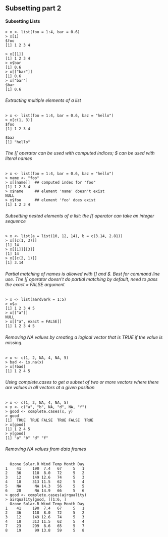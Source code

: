 ## Subsetting part 2

#### Subsetting Lists
	> x <- list(foo = 1:4, bar = 0.6)
	> x[1]
	$foo
	[1] 1 2 3 4

	> x[[1]]
	[1] 1 2 3 4
	> x$bar
	[1] 0.6
	> x[["bar"]]
	[1] 0.6
	> x["bar"]
	$bar
	[1] 0.6
	
###### Extracting multiple elements of a list
	> x <- list(foo = 1:4, bar = 0.6, baz = "hello")
	> x[c(1, 3)]
	$foo
	[1] 1 2 3 4

	$baz
	[1] "hello"
	
###### The \[\[ operator can be used with computed indices; $ can be used with literal names
	> x <- list(foo = 1:4, bar = 0.6, baz = "hello")
	> name <- "foo"
	> x[[name]]  ## computed index for "foo"
	[1] 1 2 3 4
	> x$name     ## element 'name' doesn't exist
	NULL
	> x$foo      ## element 'foo' does exist
	[1] 1 2 3 4
	
###### Subsetting nested elements of a list: the \[\[ operator can take an integer sequence
	> x <- list(a = list(10, 12, 14), b = c(3.14, 2.81))
	> x[[c(1, 3)]]
	[1] 14
	> x[[1]][[3]]
	[1] 14
	> x[[c(2, 1)]]
	[1] 3.14
	
###### Partial matching of names is allowed with \[\] and $. Best for command line use. The \[\[ operator doesn't do partial matching by default, need to pass the exact = FALSE argument
	> x <- list(aardvark = 1:5)
	> x$a
	[1] 1 2 3 4 5
	> x[["a"]]
	NULL
	> x[["a", exact = FALSE]]
	[1] 1 2 3 4 5
	
###### Removing NA values by creating a logical vector that is TRUE if the value is missing. 
	> x <- c(1, 2, NA, 4, NA, 5)
	> bad <- is.na(x)
	> x[!bad]
	[1] 1 2 4 5
	
###### Using complete.cases to get a subset of two or more vectors where there are values in all vectors at a given position
	> x <- c(1, 2, NA, 4, NA, 5)
	> y <- c("a", "b", NA, "d", NA, "f")
	> good <- complete.cases(x, y)
	> good
	[1]  TRUE  TRUE FALSE  TRUE FALSE  TRUE
	> x[good]
	[1] 1 2 4 5
	> y[good]
	[1] "a" "b" "d" "f"
	
###### Removing NA values from data frames
```> airquality[1:6, ]
  Ozone Solar.R Wind Temp Month Day
1    41     190  7.4   67     5   1
2    36     118  8.0   72     5   2
3    12     149 12.6   74     5   3
4    18     313 11.5   62     5   4
5    NA      NA 14.3   56     5   5
6    28      NA 14.9   66     5   6
> good <- complete.cases(airquality)
> airquality[good, ][1:6, ]
  Ozone Solar.R Wind Temp Month Day
1    41     190  7.4   67     5   1
2    36     118  8.0   72     5   2
3    12     149 12.6   74     5   3
4    18     313 11.5   62     5   4
7    23     299  8.6   65     5   7
8    19      99 13.8   59     5   8


```


	
	
	
	
	
	
	
	
	